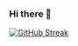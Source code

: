 ### Hi there 👋

[![GitHub Streak](https://streak-stats.demolab.com?user=YiJio&theme=dark&border_radius=4&card_width=560&card_height=200&ring=6EA5D780&fire=6EA5D7&sideNums=6EA5D7&currStreakNum=6EA5D7&currStreakLabel=FFFFFF)](https://git.io/streak-stats)

<!--
**YiJio/YiJio** is a ✨ _special_ ✨ repository because its `README.md` (this file) appears on your GitHub profile.

Here are some ideas to get you started:

- 🔭 I’m currently working on ...
- 🌱 I’m currently learning ...
- 👯 I’m looking to collaborate on ...
- 🤔 I’m looking for help with ...
- 💬 Ask me about ...
- 📫 How to reach me: ...
- 😄 Pronouns: ...
- ⚡ Fun fact: ...
-->
